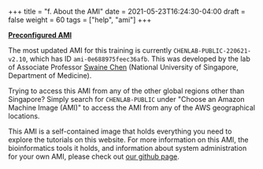 +++
title = "f. About the AMI"
date = 2021-05-23T16:24:30-04:00
draft = false 
weight = 60
tags = ["help", "ami"]
+++

[**Preconfigured AMI**](https://www.youtube.com/watch?v=q6CwmdwItDA)

The most updated AMI for this training is currently `CHENLAB-PUBLIC-220621-v2.10`, which has ID `ami-0e688975feec36afb`. This was developed by the lab of Associate Professor [Swaine Chen](https://swainechen.github.io/) (National University of Singapore, Department of Medicine). 

Trying to access this AMI from any of the other global regions other than Singapore? Simply search for `CHENLAB-PUBLIC` under "Choose an Amazon Machine Image (AMI)" to access the AMI from any of the AWS geographical locations. 
 
This AMI is a self-contained image that holds everything you need to explore the tutorials on this website. For more information on this AMI, the bioinformatics tools it holds, and information about system administration for your own AMI, please check out [our github page](https://github.com/swainechen/chenlab-training/tree/main/sysadmin).

